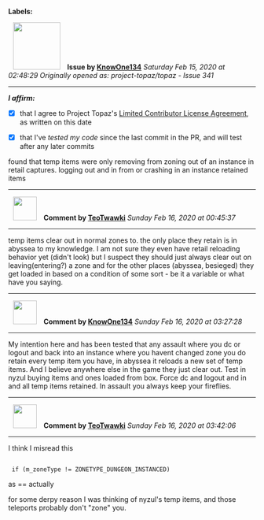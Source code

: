 **Labels:**



<a href="https://github.com/KnowOne134"><img src="https://avatars3.githubusercontent.com/u/35616771?v=4" width="96" height="96" hspace="10"></img></a> **Issue by [KnowOne134](https://github.com/KnowOne134)**
_Saturday Feb 15, 2020 at 02:48:29_
_Originally opened as: project-topaz/topaz - Issue 341_

----

<!-- place 'x' mark between square [] brackets to affirm: -->
**_I affirm:_**
- [x] that I agree to Project Topaz's [Limited Contributor License Agreement](https://github.com/project-topaz/topaz/blob/master/CONTRIBUTOR_AGREEMENT.md), as written on this date
- [x] that I've _tested my code_ since the last commit in the PR, and will test after any later commits

found that temp items were only removing from zoning out of an instance in retail captures. logging out and in from or crashing in an instance retained items


----
<a href="https://github.com/TeoTwawki"><img src="https://avatars0.githubusercontent.com/u/6871475?v=4" width="48" height="48" hspace="10"></img></a> **Comment by [TeoTwawki](https://github.com/TeoTwawki)**
_Sunday Feb 16, 2020 at 00:45:37_

----

temp items clear out in normal zones to. the only place they retain is in abyssea to my knowledge. I am not sure they even have retail reloading behavior yet (didn't look) but I suspect they should just always clear out on leaving(entering?) a zone and for the other places (abyssea, besieged) they get loaded in based on a condition of some sort - be it a variable or what have you saying.


----
<a href="https://github.com/KnowOne134"><img src="https://avatars3.githubusercontent.com/u/35616771?v=4" width="48" height="48" hspace="10"></img></a> **Comment by [KnowOne134](https://github.com/KnowOne134)**
_Sunday Feb 16, 2020 at 03:27:28_

----

My intention here and has been tested that any assault where you dc or logout and back into an instance where you havent changed zone you do retain every temp item you have, in abyssea it reloads a new set of temp items. And I believe anywhere else in the game they just clear out. Test in nyzul buying items and ones loaded from box. Force dc and logout and in and all temp items retained. In assault you always keep your fireflies. 


----
<a href="https://github.com/TeoTwawki"><img src="https://avatars0.githubusercontent.com/u/6871475?v=4" width="48" height="48" hspace="10"></img></a> **Comment by [TeoTwawki](https://github.com/TeoTwawki)**
_Sunday Feb 16, 2020 at 03:42:06_

----

I think I misread this
```
 if (m_zoneType != ZONETYPE_DUNGEON_INSTANCED)
```
as == actually

for some derpy reason I was thinking of nyzul's temp items, and those teleports probably don't "zone" you.
